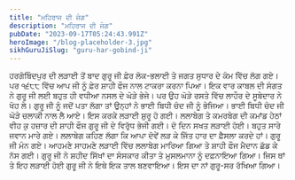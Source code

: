 ```yaml
---
title: "ਮਹਿਰਾਜ ਦੀ ਜੰਗ"
description: "ਮਹਿਰਾਜ ਦੀ ਜੰਗ"
pubDate: "2023-09-17T05:24:43.991Z"
heroImage: "/blog-placeholder-3.jpg"
sikhGuruJiSlug: "guru-har-gobind-ji"
---
```


ਹਰਗੋਬਿੰਦਪੁਰ ਦੀ ਲੜਾਈ ਤੋਂ ਬਾਦ ਗੁਰੂ ਜੀ ਫ਼ੇਰ ਲੋਕ-ਭਲਾਈ ਤੇ ਜਗਤ ਸੁਧਾਰ ਦੇ ਕੰਮ ਵਿੱਚ ਲੱਗ ਗਏ। ਪਰ ੧੬੮੮ ਵਿੱਚ ਆਪ ਜੀ ਨੂੰ ਫ਼ੇਰ ਸ਼ਾਹੀ ਫੌਜ ਨਾਲ ਟਾਕਰਾ ਕਰਨਾ ਪਿਆ। ਇਕ ਵਾਰ ਕਾਬਲ ਦੀ ਸੰਗਤ ਨੇ ਗੁਰੂ ਜੀ ਲਈ ਬਹੁਤ ਹੀ ਵਧੀਆ ਨਸਲ ਦੇ ਘੋੜੇ ਭੇਜੇ। ਪਰ ਉਹ ਘੋੜੇ ਰਸਤੇ ਵਿੱਚ ਲਾਹੌਰ ਦੇ ਸੂਬੇਦਾਰ ਨੇ ਖੋਹ ਲੇ। ਗੁਰੂ ਜੀ ਨੂੰ ਜਦੋਂ ਪਤਾ ਲੱਗਾ ਤਾਂ ਉਨ੍ਹਾਂ ਨੇ ਭਾਈ ਬਿਧੀ ਚੰਦ ਜੀ ਨੂੰ ਭੇਜਿਆ। ਭਾਈ ਬਿਧੀ ਚੰਦ ਜੀ ਘੋੜੇ ਚਲਾਕੀ ਨਾਲ ਲੈ ਆਏ। ਇਸ ਕਰਕੇ ਲੜਾਈ ਸ਼ੁਰੂ ਹੋ ਗਈ।
ਲਲਾਬੇਗ ਤੇ ਕਮਰਬੇਗ ਦੀ ਕਮਾਂਡ ਹੇਠਾਂ ਵੀਹ ਕੁ ਹਜ਼ਾਰ ਦੀ ਸ਼ਾਹੀ ਫੌਜ ਗੁਰੂ ਜੀ ਦੇ ਵਿਰੁੱਧ ਭੇਜੀ ਗਈ। ਦੋ ਦਿਨ ਸਖਤ ਲੜਾਈ ਹੋਈ। ਬਹੁਤ ਸਾਰੇ ਜਵਾਨ ਮਾਰੇ ਗਏ। ਲਲਾਬੇਗ ਕਹਿਣ ਲੱਗਾ ਕਿ ਆਪਾ ਦੋਵੇਂ ਲੜ ਕੇ ਜਿੱਤ ਹਾਰ ਦਾ ਫ਼ੈਸਲਾ ਕਰਦੇ ਹਾਂ। ਗੁਰੂ ਜੀ ਮੰਨ ਗਏ। ਆਹਮਣੇ ਸਾਹਮਣੇ ਲੜਾਈ ਵਿੱਚ ਲਲਾਬੇਗ ਮਾਰਿਆ ਗਿਆ ਤੇ ਸ਼ਾਹੀ ਫੌਜ ਮੈਦਾਨ ਛੱਡ ਕੇ ਨੱਸ ਗਈ। ਗੁਰੂ ਜੀ ਨੇ ਸ਼ਹੀਦ ਸਿੱਖਾਂ ਦਾ ਸੰਸਕਾਰ ਕੀਤਾ ਤੇ ਮੁਸਲਮਾਨਾ ਨੂੰ ਦਫ਼ਨਾਇਆ ਗਿਆ। ਜਿਸ ਥਾਂ ਤੇ ਇਹ ਲੜਾਈ ਹੋਈ ਗੁਰੂ ਜੀ ਨੇ ਇਥੇ ਇਕ ਤਾਲ ਬਣਵਾਇਆ। ਇਸ ਦਾ ਨਾਂ ਗੁਰੂ-ਸਰ ਰੱਖਿਆ ਗਿਆ।
